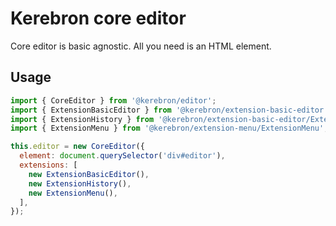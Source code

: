 # Kerebron core editor

Core editor is basic agnostic. All you need is an HTML element.

## Usage

```js
import { CoreEditor } from '@kerebron/editor';
import { ExtensionBasicEditor } from '@kerebron/extension-basic-editor';
import { ExtensionHistory } from '@kerebron/extension-basic-editor/ExtensionHistory';
import { ExtensionMenu } from '@kerebron/extension-menu/ExtensionMenu';

this.editor = new CoreEditor({
  element: document.querySelector('div#editor'),
  extensions: [
    new ExtensionBasicEditor(),
    new ExtensionHistory(),
    new ExtensionMenu(),
  ],
});
```
